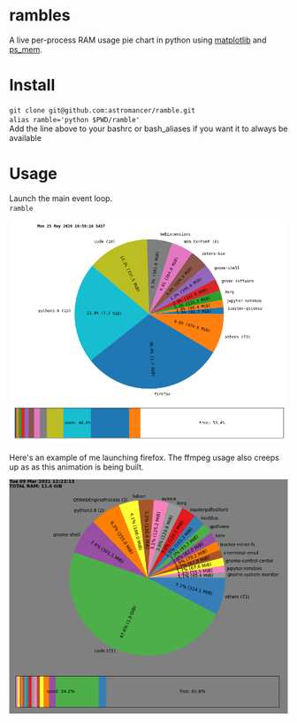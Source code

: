 # rambles
A live per-process RAM usage pie chart in python using
[matplotlib](https://matplotlib.org/) and
[ps_mem](https://github.com/pixelb/ps_mem).

# Install
`git clone git@github.com:astromancer/ramble.git`\
`alias ramble='python $PWD/ramble'`\
Add the line above to your bashrc or bash_aliases if you want it to always be available


# Usage
Launch the main event loop. \
`ramble` 


![Example image](https://github.com/astromancer/ramble/blob/master/example.png?raw=True "Per-process RAM usage")


Here's an example of me launching firefox. The ffmpeg usage also creeps up as
as this animation is being built.

![Example gif](https://github.com/astromancer/ramble/blob/master/example.gif?raw=True "Per-process RAM usage")
